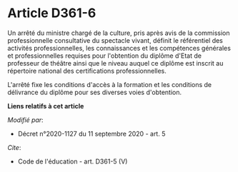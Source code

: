 # Article D361-6

Un arrêté du ministre chargé de la culture, pris après avis de la commission professionnelle consultative du spectacle
vivant, définit le référentiel des activités professionnelles, les connaissances et les compétences générales et
professionnelles requises pour l'obtention du diplôme d'Etat de professeur de théâtre ainsi que le niveau auquel ce diplôme
est inscrit au répertoire national des certifications professionnelles.

L'arrêté fixe les conditions d'accès à la formation et les conditions de délivrance du diplôme pour ses diverses voies
d'obtention.

**Liens relatifs à cet article**

_Modifié par_:

  - Décret n°2020-1127 du 11 septembre 2020 - art. 5

_Cite_:

  - Code de l'éducation - art. D361-5 (V)
